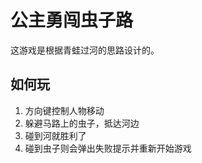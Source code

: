 公主勇闯虫子路
===============================

这游戏是根据青蛙过河的思路设计的。

## 如何玩
1. 方向键控制人物移动
2. 躲避马路上的虫子，抵达河边
3. 碰到河就胜利了
4. 碰到虫子则会弹出失败提示并重新开始游戏
